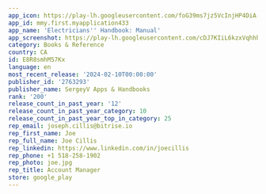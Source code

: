 ```yaml
---
app_icon: https://play-lh.googleusercontent.com/foG39ms7jz5VcInjHP4DiA-5yMcQar9mfDISz4MOnsOYb0G8YRtCELRLFHHM4labtDU
app_id: mmy.first.myapplication433
app_name: 'Electricians'' Handbook: Manual'
app_screenshot: https://play-lh.googleusercontent.com/cDJ7KIiL6kzxVqhhhLRoMnbLW0tWOFhMa04UGDNN3tKClFwydFQDIiwwbmsUHENlW8U
category: Books & Reference
country: CA
id: E8R8smhM57Kx
language: en
most_recent_release: '2024-02-10T00:00:00'
publisher_id: '2763293'
publisher_name: SergeyV Apps & Handbooks
rank: '200'
release_count_in_past_year: '12'
release_count_in_past_year_category: 10
release_count_in_past_year_top_in_category: 25
rep_email: joseph.cillis@bitrise.io
rep_first_name: Joe
rep_full_name: Joe Cillis
rep_linkedin: https://www.linkedin.com/in/joecillis
rep_phone: +1 518-258-1902
rep_photo: joe.jpg
rep_title: Account Manager
store: google_play
---
```


